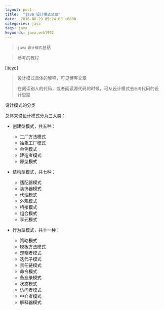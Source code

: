 ```yaml
---
layout: post
title:  "java 设计模式总结"
date:  2016-08-29 09:24:00 +0800
categories: java
tags: java
keywords: java,web1992
---
```


>`java` `设计模式`总结
>

<!--more-->

>参考的教程
>

[[iteye]](http://zz563143188.iteye.com/blog/1847029)

> 设计模式具体的解释，可见博客文章
> 
> 在阅读别人的代码，或者阅读源代码的时候，可从设计模式去`思考`代码的设计思路

设计模式的分类

总体来说设计模式分为三大类：

- 创建型模式，共五种：

	- 工厂方法模式
	- 抽象工厂模式
	- 单例模式
	- 建造者模式
	- 原型模式
	
- 结构型模式，共七种：

	- 适配器模式
	- 装饰器模式
	- 代理模式
	- 外观模式
	- 桥接模式
	- 组合模式
	- 享元模式
	
- 行为型模式，共十一种：

	- 策略模式
	- 模板方法模式
	- 观察者模式
	- 迭代子模式
	- 责任链模式
	- 命令模式
	- 备忘录模式
	- 状态模式
	- 访问者模式
	- 中介者模式
	- 解释器模式